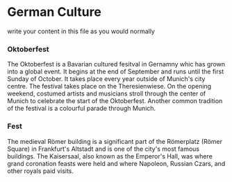 <h1>German Culture</h1>
<p>write your content in this file as you would normally</p>


<div class="row">
<div class="col-sm-6">
<h3>Oktoberfest</h3>
<p> The Oktoberfest is a Bavarian cultured fesitval in Gernamny whic has grown into a global event. It begins at the end of September and runs until the first Sunday of October. It takes place every year outside of Munich's city centre. The festival takes place on the Theresienwiese. On the opening weekend, costumed artists and musicians stroll through the center of Munich to celebrate the start of the Oktoberfest. Another common tradition of the festival is a colourful parade through Munich. 
</p>
</div>

<div class="col-sm-6">
<h3>Fest</h3> 
<p>The medieval Römer building is a significant part of the Römerplatz (Römer Square) in Frankfurt's Altstadt and is one of the city's most famous buildings. The Kaisersaal, also known as the Emperor's Hall, was where grand coronation feasts were held and where Napoleon, Russian Czars, and other royals paid visits.
</p>
</div>

